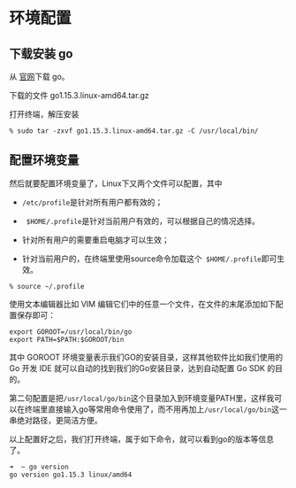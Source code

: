 # 环境配置

## 下载安装 go

从 [官网](https://golang.google.cn/dl/)下载 go。

下载的文件 go1.15.3.linux-amd64.tar.gz

打开终端，解压安装

```
% sudo tar -zxvf go1.15.3.linux-amd64.tar.gz -C /usr/local/bin/
```

## 配置环境变量

然后就要配置环境变量了，Linux下又两个文件可以配置，其中

- `/etc/profile`是针对所有用户都有效的；
- ` $HOME/.profile`是针对当前用户有效的，可以根据自己的情况选择。

- 针对所有用户的需要重启电脑才可以生效；
- 针对当前用户的，在终端里使用source命令加载这个` $HOME/.profile`即可生效。

```
% source ~/.profile 
```

使用文本编辑器比如 VIM 编辑它们中的任意一个文件，在文件的末尾添加如下配置保存即可：
```
export GOROOT=/usr/local/bin/go 
export PATH=$PATH:$GOROOT/bin
```

其中 GOROOT 环境变量表示我们GO的安装目录，这样其他软件比如我们使用的 Go 开发 IDE 就可以自动的找到我们的Go安装目录，达到自动配置 Go SDK 的目的。

第二句配置是把`/usr/local/go/bin`这个目录加入到环境变量PATH里，这样我可以在终端里直接输入go等常用命令使用了，而不用再加上`/usr/local/go/bin`这一串绝对路径，更简洁方便。

以上配置好之后，我们打开终端，属于如下命令，就可以看到go的版本等信息了。

```
➜  ~ go version
go version go1.15.3 linux/amd64
```

